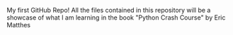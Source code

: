 My first GitHub Repo! All the files contained in this repository will be a showcase of what I am learning in the book "Python Crash Course" by Eric Matthes
